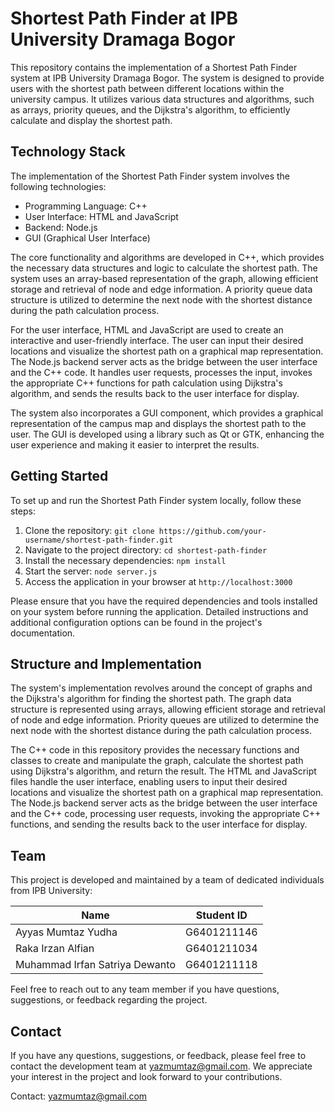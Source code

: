 # Shortest Path Finder at IPB University Dramaga Bogor

This repository contains the implementation of a Shortest Path Finder system at IPB University Dramaga Bogor. The system is designed to provide users with the shortest path between different locations within the university campus. It utilizes various data structures and algorithms, such as arrays, priority queues, and the Dijkstra's algorithm, to efficiently calculate and display the shortest path.

## Technology Stack

The implementation of the Shortest Path Finder system involves the following technologies:

- Programming Language: C++
- User Interface: HTML and JavaScript
- Backend: Node.js
- GUI (Graphical User Interface)

The core functionality and algorithms are developed in C++, which provides the necessary data structures and logic to calculate the shortest path. The system uses an array-based representation of the graph, allowing efficient storage and retrieval of node and edge information. A priority queue data structure is utilized to determine the next node with the shortest distance during the path calculation process.

For the user interface, HTML and JavaScript are used to create an interactive and user-friendly interface. The user can input their desired locations and visualize the shortest path on a graphical map representation. The Node.js backend server acts as the bridge between the user interface and the C++ code. It handles user requests, processes the input, invokes the appropriate C++ functions for path calculation using Dijkstra's algorithm, and sends the results back to the user interface for display.

The system also incorporates a GUI component, which provides a graphical representation of the campus map and displays the shortest path to the user. The GUI is developed using a library such as Qt or GTK, enhancing the user experience and making it easier to interpret the results.

## Getting Started

To set up and run the Shortest Path Finder system locally, follow these steps:

1. Clone the repository: `git clone https://github.com/your-username/shortest-path-finder.git`
2. Navigate to the project directory: `cd shortest-path-finder`
3. Install the necessary dependencies: `npm install`
4. Start the server: `node server.js`
5. Access the application in your browser at `http://localhost:3000`

Please ensure that you have the required dependencies and tools installed on your system before running the application. Detailed instructions and additional configuration options can be found in the project's documentation.

## Structure and Implementation

The system's implementation revolves around the concept of graphs and the Dijkstra's algorithm for finding the shortest path. The graph data structure is represented using arrays, allowing efficient storage and retrieval of node and edge information. Priority queues are utilized to determine the next node with the shortest distance during the path calculation process.

The C++ code in this repository provides the necessary functions and classes to create and manipulate the graph, calculate the shortest path using Dijkstra's algorithm, and return the result. The HTML and JavaScript files handle the user interface, enabling users to input their desired locations and visualize the shortest path on a graphical map representation. The Node.js backend server acts as the bridge between the user interface and the C++ code, processing user requests, invoking the appropriate C++ functions, and sending the results back to the user interface for display.

## Team

This project is developed and maintained by a team of dedicated individuals from IPB University:

| Name                           | Student ID   |
|--------------------------------|--------------|
| Ayyas Mumtaz Yudha             | G6401211146  |
| Raka Irzan Alfian              | G6401211034  |
| Muhammad Irfan Satriya Dewanto | G6401211118  |

Feel free to reach out to any team member if you have questions, suggestions, or feedback regarding the project.

## Contact
If you have any questions, suggestions, or feedback, please feel free to contact the development team at yazmumtaz@gmail.com. We appreciate your interest in the project and look forward to your contributions.

Contact: yazmumtaz@gmail.com

